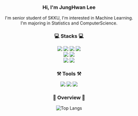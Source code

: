 
<div align='center'>
  
### Hi, I'm JungHwan Lee
I'm senior student of SKKU, I'm interested in Machine Learning.
<br>
I'm majoring in Statistics and ComputerScience.

### 💻 Stacks 💻
<img src="https://img.shields.io/badge/Python-3776AB?style=flat&logo=Python&logoColor=white" />
<img src="https://img.shields.io/badge/sklearn-F7931E?style=flat&logo=scikitlearn&logoColor=white" />
<img src="https://img.shields.io/badge/PyTorch-EE4C2C?style=flat&logo=PyTorch&logoColor=white" />
<img src="https://img.shields.io/badge/TensorFlow-FF6F00?style=flat&logo=TensorFlow&logoColor=white" />
<br>
<img src="https://img.shields.io/badge/NodeJS-339933?style=flat&logo=Node.js&logoColor=FFFFFF"/>
<img src="https://img.shields.io/badge/MongoDB-47A248?style=flat&logo=mongodb&logoColor=FFFFFF"/>
<br>
<img src="https://img.shields.io/badge/C-A8B9CC?style=flat&logo=C&logoColor=FFFFFF"/>
<img src="https://img.shields.io/badge/JAVA-A8B9CC?style=flat&logo=C&logoColor=FFFFFF"/>

### ⚒️ Tools ⚒️

<img src="https://img.shields.io/badge/VSCode-007ACC?style=flat&logo=Visual Studio Code&logoColor=FFFFFF"/>
<img src="https://img.shields.io/badge/Jupyter-F37626?style=flat&logo=Jupyter&logoColor=white" />
<img src="https://img.shields.io/badge/GitHub-181717?style=flat&logo=GitHub&logoColor=white" />

### 📌 Overview 📌

![Top Langs](https://github-readme-stats.vercel.app/api/top-langs/?username=ljh4770&layout=compact&theme=tokyonight)

</div>
